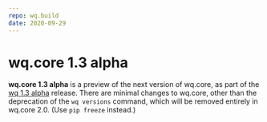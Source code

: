 ```yaml
---
repo: wq.build
date: 2020-09-29
---
```


# wq.core 1.3 alpha

**wq.core 1.3 alpha** is a preview of the next version of wq.core, as part of the [wq 1.3 alpha](./wq-1.3.0a1.md) release.  There are minimal changes to wq.core, other than the deprecation of the `wq versions` command, which will be removed entirely in wq.core 2.0.  (Use `pip freeze` instead.)
